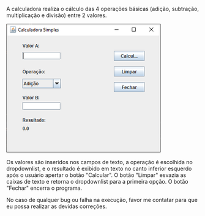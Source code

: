 A calculadora realiza o cálculo das 4 operações básicas (adição, subtração, multiplicação e divisão) entre 2 valores.

![alt text](https://github.com/HiagoDeMendonca/InterfaceGraficaCalculadora/blob/main/Calculadora_Interface.png)

Os valores são inseridos nos campos de texto, a operação é escolhida no dropdownlist, e o resultado é exibido em texto no canto inferior esquerdo após o usuário apertar o botão "Calcular". O botão "Limpar" esvazia as caixas de texto e retorna o dropdownlist para a primeira opção. O botão "Fechar" encerra o programa.

No caso de qualquer bug ou falha na execução, favor me contatar para que eu possa realizar as devidas correções.
